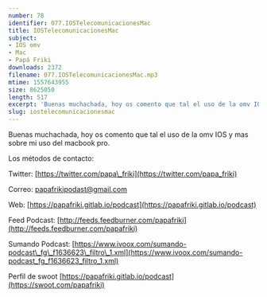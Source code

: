 ```yaml
---
number: 78
identifier: 077.IOSTelecomunicacionesMac
title: IOSTelecomunicacionesMac
subject:
- IOS omv
- Mac
- Papá Friki
downloads: 2372
filename: 077.IOSTelecomunicacionesMac.mp3
mtime: 1557643955
size: 8625050
length: 517
excerpt: 'Buenas muchachada, hoy os comento que tal el uso de la omv IOS y mas sobre mi uso del macbook pro.  '
slug: iostelecomunicacionesmac
---
```

Buenas muchachada, hoy os comento que tal el uso de la omv IOS y mas sobre mi uso del macbook pro.

Los métodos de contacto:

Twitter: [https://twitter.com/papa\_friki](https://twitter.com/papa_friki)

Correo: [papafrikipodast@gmail.com](https://archive.org/details/papafrikipodast@gmail.com)

Web: [https://papafriki.gitlab.io/podcast](https://papafriki.gitlab.io/podcast)

Feed Podcast: [http://feeds.feedburner.com/papafriki](http://feeds.feedburner.com/papafriki)

Sumando Podcast: [https://www.ivoox.com/sumando-podcast\_fg\_f1636623\_filtro\_1.xml](https://www.ivoox.com/sumando-podcast_fg_f1636623_filtro_1.xml)

Perfil de swoot [https://papafriki.gitlab.io/podcast](https://swoot.com/papafriki)